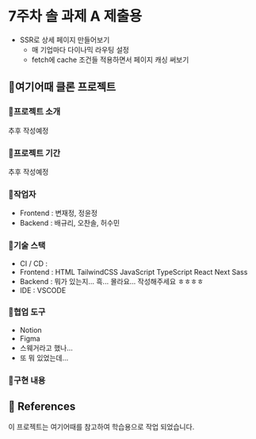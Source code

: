 # 7주차 솔 과제 A 제출용
- SSR로 상세 페이지 만들어보기 
  - 매 기업마다 다이나믹 라우팅 설정
  - fetch에 cache 조건들 적용하면서 페이지 캐싱 써보기

## 🏨여기어때 클론 프로젝트

### 🎯프로젝트 소개

추후 작성예정

### 🎯프로젝트 기간

추후 작성예정

### 🎯작업자

-   Frontend : 변재정, 정윤정
-   Backend : 배규리, 오찬솔, 허수민

### 🎯기술 스택

-   CI / CD :
-   Frontend : HTML TailwindCSS JavaScript TypeScript React Next Sass
-   Backend : 뭐가 있는지... 흑... 몰라요... 작성해주세요 ㅎㅎㅎㅎ
-   IDE : VSCODE

### 🎯협업 도구

-   Notion
-   Figma
-   스웨거라고 했나...
-   또 뭐 있었는데...

### 🎯구현 내용

## 🎯 References

이 프로젝트는 여기어때를 참고하여 학습용으로 작업 되었습니다.

<!-- 이 프로젝트에서 사용된 모든 이미지는  (수정)에서 가져왔습니다. -->
